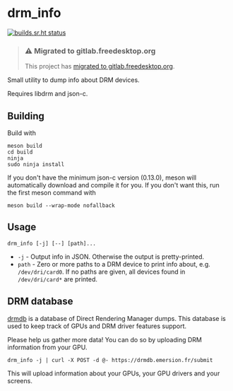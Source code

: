 # drm_info

[![builds.sr.ht status](https://builds.sr.ht/~ascent/drm_info/commits.svg)](https://builds.sr.ht/~ascent/drm_info/commits?)

> ### ⚠️ Migrated to gitlab.freedesktop.org
>
> This project has [migrated to gitlab.freedesktop.org](https://gitlab.freedesktop.org/emersion/drm_info).

Small utility to dump info about DRM devices.

Requires libdrm and json-c.

## Building

Build with
```
meson build
cd build
ninja
sudo ninja install
```

If you don't have the minimum json-c version (0.13.0), meson will automatically
download and compile it for you. If you don't want this, run the first meson
command with
```
meson build --wrap-mode nofallback
```

## Usage

```
drm_info [-j] [--] [path]...
```
- `-j` - Output info in JSON. Otherwise the output is pretty-printed.
- `path` - Zero or more paths to a DRM device to print info about, e.g.
`/dev/dri/card0`. If no paths are given, all devices found in
`/dev/dri/card*` are printed.

## DRM database

[drmdb](https://drmdb.emersion.fr) is a database of Direct Rendering Manager
dumps. This database is used to keep track of GPUs and DRM driver features
support.

Please help us gather more data! You can do so by uploading DRM information
from your GPU.

```
drm_info -j | curl -X POST -d @- https://drmdb.emersion.fr/submit
```

This will upload information about your GPUs, your GPU drivers and your
screens.
